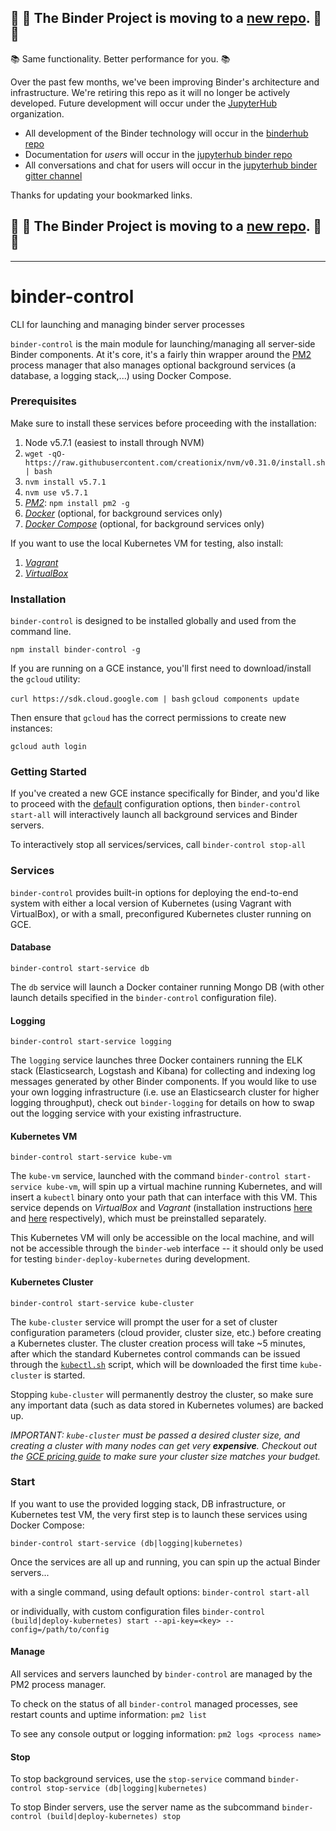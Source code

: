 ## :dash: :dash: **The Binder Project is moving to a [new repo](https://github.com/jupyterhub/binderhub).** :dash: :dash:

:books: Same functionality. Better performance for you. :books:

Over the past few months, we've been improving Binder's architecture and infrastructure. We're retiring this repo as it will no longer be actively developed. Future development will occur under the [JupyterHub](https://github.com/jupyterhub/) organization.

* All development of the Binder technology will occur in the [binderhub repo](https://github.com/jupyterhub/binderhub)
* Documentation for *users* will occur in the [jupyterhub binder repo](https://github.com/jupyterhub/binder) 
* All conversations and chat for users will occur in the [jupyterhub binder gitter channel](https://gitter.im/jupyterhub/binder)

Thanks for updating your bookmarked links.

## :dash: :dash: **The Binder Project is moving to a [new repo](https://github.com/jupyterhub/binderhub).** :dash: :dash:

---

# binder-control
CLI for launching and managing binder server processes

`binder-control` is the main module for launching/managing all server-side Binder components. At
it's core, it's a fairly thin wrapper around the [PM2](https://github.com/Unitech/pm2)
process manager that also manages optional background services (a database, a logging stack,...)
using Docker Compose.

### Prerequisites

Make sure to install these services before proceeding with the installation:
 1. Node v5.7.1 (easiest to install through NVM)
   1. `wget -qO- https://raw.githubusercontent.com/creationix/nvm/v0.31.0/install.sh | bash`
   2. `nvm install v5.7.1`
   3. `nvm use v5.7.1`
 2. [_PM2_](https://github.com/Unitech/pm2): `npm install pm2 -g`
 3. [_Docker_](https://docs.docker.com/linux/step_one/) (optional, for background services only)
 4. [_Docker Compose_](https://docs.docker.com/engine/installation/linux/ubuntulinux/) (optional, for background services only) 
 
If you want to use the local Kubernetes VM for testing, also install:
 1. [_Vagrant_](https://www.vagrantup.com/downloads.html)
 2. [_VirtualBox_](https://www.virtualbox.org/wiki/Downloads)

### Installation
`binder-control` is designed to be installed globally and used from the command line.

`npm install binder-control -g`

If you are running on a GCE instance, you'll first need to download/install the `gcloud` utility:

`curl https://sdk.cloud.google.com | bash`
`gcloud components update`

Then ensure that `gcloud` has the correct permissions to create new instances: 

`gcloud auth login`

### Getting Started

If you've created a new GCE instance specifically for Binder, and you'd like to proceed with the [default](conf/example.conf) configuration options, then `binder-control start-all` will
interactively launch all background services and Binder servers.

To interactively stop all services/services, call `binder-control stop-all`

### Services
`binder-control` provides built-in options for deploying the end-to-end system with either a local
version of Kubernetes (using Vagrant with VirtualBox), or with a small, preconfigured Kubernetes
cluster running on GCE.

#### Database

`binder-control start-service db`

The `db` service will launch a Docker container running Mongo DB (with other launch details
specified in the `binder-control` configuration file).

#### Logging

`binder-control start-service logging`

The `logging` service launches three Docker containers running the ELK stack (Elasticsearch,
Logstash and Kibana) for collecting and indexing log messages generated by other Binder components.
If you would like to use your own logging infrastructure (i.e. use an Elasticsearch cluster for
higher logging throughput), check out `binder-logging` for details on how to swap out the logging
service with your existing infrastructure.

#### Kubernetes VM

`binder-control start-service kube-vm`

The `kube-vm` service, launched with the command `binder-control start-service kube-vm`,
will spin up a virtual machine running Kubernetes, and will insert a `kubectl` binary onto your
path that can interface with this VM. This service depends on *VirtualBox* and *Vagrant*
(installation instructions [here](https://www.virtualbox.org/wiki/Linux_Downloads) and
[here](https://www.vagrantup.com/docs/installation/) respectively), which must be preinstalled
separately.

This Kubernetes VM will only be accessible on the local machine, and will not be accessible through
the `binder-web` interface -- it should only be used for testing `binder-deploy-kubernetes` during
development.

#### Kubernetes Cluster

`binder-control start-service kube-cluster`

The `kube-cluster` service will prompt the user for a set of cluster configuration parameters
(cloud provider, cluster size, etc.) before creating a Kubernetes cluster. The cluster creation 
process will take ~5 minutes, after which the standard Kubernetes control commands can be issued
through the [`kubectl.sh`](services/kube-cluster/kubernetes/cluster/kubectl.sh) script, which will
be downloaded the first time `kube-cluster` is started.

Stopping `kube-cluster` will permanently destroy the cluster, so make sure any important data (such
as data stored in Kubernetes volumes) are backed up.

_IMPORTANT: `kube-cluster` must be passed a desired cluster size, and creating a cluster with many nodes
can get very **expensive**. Checkout out the [GCE pricing guide](https://cloud.google.com/compute/pricing)
to make sure your cluster size matches your budget._


### Start

If you want to use the provided logging stack, DB infrastructure, or Kubernetes test VM, the very
first step is to launch these services using Docker Compose:

`binder-control start-service (db|logging|kubernetes)`

Once the services are all up and running, you can spin up the actual Binder servers...

with a single command, using default options:
`binder-control start-all`

or individually, with custom configuration files
`binder-control (build|deploy-kubernetes) start --api-key=<key> --config=/path/to/config`

#### Manage

All services and servers launched by `binder-control` are managed by the PM2 process manager.

To check on the status of all `binder-control` managed processes, see restart counts and uptime
information:
`pm2 list`

To see any console output or logging information:
`pm2 logs <process name>`

#### Stop

To stop background services, use the `stop-service` command
`binder-control stop-service (db|logging|kubernetes)`

To stop Binder servers, use the server name as the subcommand
`binder-control (build|deploy-kubernetes) stop`

